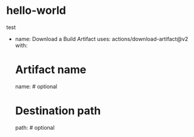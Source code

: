 # hello-world
test 
- name: Download a Build Artifact
  uses: actions/download-artifact@v2
  with:
    # Artifact name
    name: # optional
    # Destination path
    path: # optional
    
